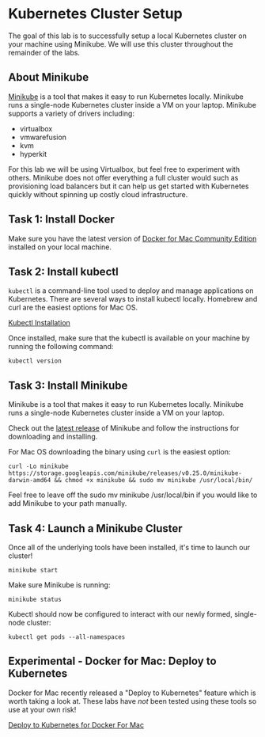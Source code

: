 # Kubernetes Cluster Setup

The goal of this lab is to successfully setup a local Kubernetes cluster on your machine using Minikube. We will use this cluster throughout the remainder of the labs.

## About Minikube
[Minikube](https://github.com/kubernetes/minikube) is a tool that makes it easy to run Kubernetes locally. Minikube runs a single-node Kubernetes cluster inside a VM on your laptop. Minikube supports a variety of drivers including:
* virtualbox
* vmwarefusion
* kvm 
* hyperkit

For this lab we will be using Virtualbox, but feel free to experiment with others. Minikube does not offer everything a full cluster would such as provisioning load balancers but it can help us get started with Kubernetes quickly without spinning up costly cloud infrastructure. 

## Task 1: Install Docker
Make sure you have the latest version of [Docker for Mac Community Edition](https://store.docker.com/editions/community/docker-ce-desktop-mac) installed on your local machine. 

## Task 2: Install kubectl
`kubectl` is a command-line tool used to deploy and manage applications on Kubernetes. There are several ways to install kubectl locally. Homebrew and curl are the easiest options for Mac OS.

[Kubectl Installation](https://kubernetes.io/docs/tasks/tools/install-kubectl/
)

Once installed, make sure that the kubectl is available on your machine by running the following command:
```
kubectl version
```

## Task 3: Install Minikube
Minikube is a tool that makes it easy to run Kubernetes locally. Minikube runs a single-node Kubernetes cluster inside a VM on your laptop.

Check out the [latest release](https://github.com/kubernetes/minikube/releases) of Minikube and follow the instructions for downloading and installing.

For Mac OS downloading the binary using `curl` is the easiest option:
```
curl -Lo minikube https://storage.googleapis.com/minikube/releases/v0.25.0/minikube-darwin-amd64 && chmod +x minikube && sudo mv minikube /usr/local/bin/
```
Feel free to leave off the sudo mv minikube /usr/local/bin if you would like to add Minikube to your path manually.

## Task 4: Launch a Minikube Cluster
Once all of the underlying tools have been installed, it's time to launch our cluster!
```
minikube start
```
Make sure Minikube is running:
```
minikube status
```
Kubectl should now be configured to interact with our newly formed, single-node cluster:
```
kubectl get pods --all-namespaces
```

## Experimental - Docker for Mac: Deploy to Kubernetes
Docker for Mac recently released a "Deploy to Kubernetes" feature which is worth taking a look at. These labs have *not* been tested using these tools so use at your own risk!

[Deploy to Kubernetes for Docker For Mac](https://docs.docker.com/docker-for-mac/kubernetes/)
